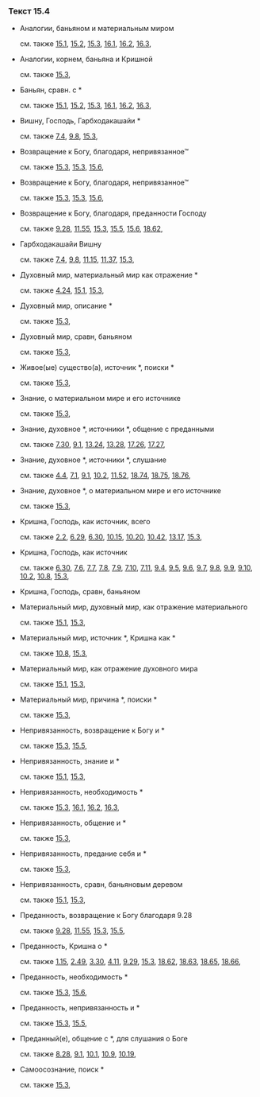 ### Текст 15.4
	
- Аналогии, баньяном и материальным миром

	см. также  [15.1](../15/1501.md),  [15.2](../15/1502.md),  [15.3](../15/1503.md),  [16.1](../16/1601.md),  [16.2](../16/1602.md),  [16.3](../16/1603.md), 
	
- Аналогии, корнем, баньяна и Кришной

	см. также  [15.3](../15/1503.md), 
	
- Баньян, сравн. с \*

	см. также  [15.1](../15/1501.md),  [15.2](../15/1502.md),  [15.3](../15/1503.md),  [16.1](../16/1601.md),  [16.2](../16/1602.md),  [16.3](../16/1603.md), 
	
- Вишну, Господь, Гарбходакашайи \*

	см. также  [7.4](../07/0704.md),  [9.8](../09/0908.md),  [15.3](../15/1503.md), 
	
- Возвращение к Богу, благодаря, непривязанное™

	см. также  [15.3](../15/1503.md),  [15.3](../15/1503.md),  [15.6](../15/1506.md), 
	
- Возвращение к Богу, благодаря, непривязанное™

	см. также  [15.3](../15/1503.md),  [15.3](../15/1503.md),  [15.6](../15/1506.md), 
	
- Возвращение к Богу, благодаря, преданности Господу

	см. также  [9.28](../09/0928.md),  [11.55](../11/1155.md),  [15.3](../15/1503.md),  [15.5](../15/1505.md),  [15.6](../15/1506.md),  [18.62](../18/1862.md), 
	
- Гарбходакашайи Вишну

	см. также  [7.4](../07/0704.md),  [9.8](../09/0908.md),  [11.15](../11/1115.md),  [11.37](../11/1137.md),  [15.3](../15/1503.md), 
	
- Духовный мир, материальный мир как отражение \*

	см. также  [4.24](../04/0424.md),  [15.1](../15/1501.md),  [15.3](../15/1503.md), 
	
- Духовный мир, описание \*

	см. также  [15.3](../15/1503.md), 
	
- Духовный мир, сравн, баньяном

	см. также  [15.3](../15/1503.md), 
	
- Живое(ые) существо(а), источник \*, поиски \*

	см. также  [15.3](../15/1503.md), 
	
- Знание, о материальном мире и его источнике

	см. также  [15.3](../15/1503.md), 
	
- Знание, духовное \*, источники \*, общение с преданными

	см. также  [7.30](../07/0730.md),  [9.1](../09/0901.md),  [13.24](../13/1324.md),  [13.28](../13/1328.md),  [17.26](../17/1726.md),  [17.27](../17/1727.md), 
	
- Знание, духовное \*, источники \*, слушание

	см. также  [4.4](../04/0404.md),  [7.1](../07/0701.md),  [9.1](../09/0901.md),  [10.2](../10/1002.md),  [11.52](../11/1152.md),  [18.74](../18/1874.md),  [18.75](../18/1875.md),  [18.76](../18/1876.md), 
	
- Знание, духовное \*, о материальном мире и его источнике

	см. также  [15.3](../15/1503.md), 
	
- Кришна, Господь, как источник, всего

	см. также  [2.2](../02/0202.md),  [6.29](../06/0629.md),  [6.30](../06/0630.md),  [10.15](../10/1015.md),  [10.20](../10/1020.md),  [10.42](../10/1042.md),  [13.17](../13/1317.md),  [15.3](../15/1503.md), 
	
- Кришна, Господь, как источник

	см. также  [6.30](../06/0630.md),  [7.6](../07/0706.md),  [7.7](../07/0707.md),  [7.8](../07/0708.md),  [7.9](../07/0709.md),  [7.10](../07/0710.md),  [7.11](../07/0711.md),  [9.4](../09/0904.md),  [9.5](../09/0905.md),  [9.6](../09/0906.md),  [9.7](../09/0907.md),  [9.8](../09/0908.md),  [9.9](../09/0909.md),  [9.10](../09/0910.md),  [10.2](../10/1002.md),  [10.8](../10/1008.md),  [15.3](../15/1503.md), 
	
- Кришна, Господь, сравн, баньяном

	
- Материальный мир, духовный мир, как отражение материального

	см. также  [15.1](../15/1501.md),  [15.3](../15/1503.md), 
	
- Материальный мир, источник \*, Кришна как \*

	см. также  [10.8](../10/1008.md),  [15.3](../15/1503.md), 
	
- Материальный мир, как отражение духовного мира

	см. также  [15.1](../15/1501.md),  [15.3](../15/1503.md), 
	
- Материальный мир, причина \*, поиски \*

	см. также  [15.3](../15/1503.md), 
	
- Непривязанность, возвращение к Богу и \*

	см. также  [15.3](../15/1503.md),  [15.5](../15/1505.md), 
	
- Непривязанность, знание и \*

	см. также  [15.1](../15/1501.md),  [15.3](../15/1503.md), 
	
- Непривязанность, необходимость \*

	см. также  [15.3](../15/1503.md),  [16.1](../16/1601.md),  [16.2](../16/1602.md),  [16.3](../16/1603.md), 
	
- Непривязанность, общение и \*

	см. также  [15.3](../15/1503.md), 
	
- Непривязанность, предание себя и \*

	см. также  [15.3](../15/1503.md), 
	
- Непривязанность, сравн, баньяновым деревом

	см. также  [15.1](../15/1501.md),  [15.3](../15/1503.md), 
	
- Преданность, возвращение к Богу благодаря 9.28

	см. также  [9.28](../09/0928.md),  [11.55](../11/1155.md),  [15.3](../15/1503.md),  [15.5](../15/1505.md), 
	
- Преданность, Кришна о \*

	см. также  [1.15](../01/0115.md),  [2.49](../02/0249.md),  [3.30](../03/0330.md),  [4.11](../04/0411.md),  [9.29](../09/0929.md),  [15.3](../15/1503.md),  [18.62](../18/1862.md),  [18.63](../18/1863.md),  [18.65](../18/1865.md),  [18.66](../18/1866.md), 
	
- Преданность, необходимость \*

	см. также  [15.3](../15/1503.md),  [15.6](../15/1506.md), 
	
- Преданность, непривязанность и \*

	см. также  [15.3](../15/1503.md),  [15.5](../15/1505.md), 
	
- Преданный(е), общение с \*, для слушания о Боге

	см. также  [8.28](../08/0828.md),  [9.1](../09/0901.md),  [10.1](../10/1001.md),  [10.9](../10/1009.md),  [10.19](../10/1019.md), 
	
- Самоосознание, поиск \*

	см. также  [15.3](../15/1503.md), 
